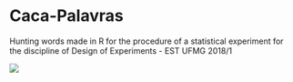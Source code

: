 # Caca-Palavras
Hunting words made in R for the procedure of a statistical experiment for the discipline of Design of Experiments - EST UFMG 2018/1

![](https://i.imgur.com/vlAJalh.png)
